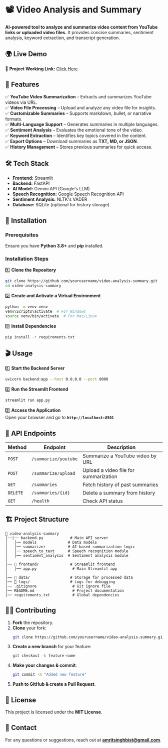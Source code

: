 # 📽️ Video Analysis and Summary

**AI-powered tool to analyze and summarize video content from YouTube links or uploaded video files.** It provides concise summaries, sentiment analysis, keyword extraction, and transcript generation.

## 🌍 Live Demo  

🔗 **Project Working Link:** [Click Here](https://huggingface.co/spaces/AmritSbisht/QuickVid_AI_-_Video_Analysis_and_Summary)

## 🚀 Features

✅ **YouTube Video Summarization** – Extracts and summarizes YouTube videos via URL.  
✅ **Video File Processing** – Upload and analyze any video file for insights.  
✅ **Customizable Summaries** – Supports markdown, bullet, or narrative formats.  
✅ **Multi-Language Support** – Generates summaries in multiple languages.  
✅ **Sentiment Analysis** – Evaluates the emotional tone of the video.  
✅ **Keyword Extraction** – Identifies key topics covered in the content.  
✅ **Export Options** – Download summaries as **TXT, MD, or JSON**.  
✅ **History Management** – Stores previous summaries for quick access.  

## 🛠️ Tech Stack

- **Frontend:** Streamlit  
- **Backend:** FastAPI  
- **AI Model:** Gemini API (Google's LLM)  
- **Speech Recognition:** Google Speech Recognition API  
- **Sentiment Analysis:** NLTK's VADER  
- **Database:** SQLite (optional for history storage)  

## 📌 Installation

### Prerequisites  
Ensure you have **Python 3.8+** and **pip** installed.  

### Installation Steps  

1️⃣ **Clone the Repository**  
```sh
git clone https://github.com/yourusername/video-analysis-summary.git
cd video-analysis-summary
```  

2️⃣ **Create and Activate a Virtual Environment**  
```sh
python -m venv venv
venv\Scripts\activate  # For Windows
source venv/bin/activate  # For Mac/Linux
```  

3️⃣ **Install Dependencies**  
```sh
pip install -r requirements.txt
```  

## 🎬 Usage  

1️⃣ **Start the Backend Server**  
```sh
uvicorn backend:app --host 0.0.0.0 --port 8000
```  

2️⃣ **Run the Streamlit Frontend**  
```sh
streamlit run app.py
```  

3️⃣ **Access the Application**  
Open your browser and go to **`http://localhost:8501`**  

## 📡 API Endpoints  

| Method  | Endpoint            | Description                                |
|---------|---------------------|--------------------------------------------|
| `POST`  | `/summarize/youtube` | Summarize a YouTube video by URL          |
| `POST`  | `/summarize/upload`  | Upload a video file for summarization     |
| `GET`   | `/summaries`         | Fetch history of past summaries          |
| `DELETE`| `/summaries/{id}`    | Delete a summary from history            |
| `GET`   | `/health`            | Check API status                          |

## 🏗️ Project Structure  

```
📂 video-analysis-summary
│──│── backend.py            # Main API server
│   │── models              # Data models
│   │── summarizer          # AI-based summarization logic
│   │── speech_to_text      # Speech recognition module
│   │── sentiment_analysis  # Sentiment analysis module
│
│── 📂 frontend/              # Streamlit frontend
│   │── app.py                # Main Streamlit app
│
│── 📂 data/                  # Storage for processed data
│── 📂 logs/                  # Logs for debugging
│── .gitignore                # Git ignore file
│── README.md                 # Project documentation
│── requirements.txt          # Global dependencies
```

## 👨‍💻 Contributing  

1. **Fork** the repository.  
2. **Clone** your fork:  
   ```sh
   git clone https://github.com/yourusername/video-analysis-summary.git
   ```  
3. **Create a new branch** for your feature:  
   ```sh
   git checkout -b feature-name
   ```  
4. **Make your changes & commit**:  
   ```sh
   git commit -m "Added new feature"
   ```  
5. **Push to GitHub & create a Pull Request**.  

## 📜 License  

This project is licensed under the **MIT License**.  

## 📩 Contact  

For any questions or suggestions, reach out at **amritsinghbist@gmail.com**.  
